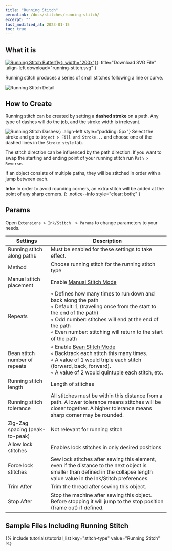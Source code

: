```yaml
---
title: "Running Stitch"
permalink: /docs/stitches/running-stitch/
excerpt: ""
last_modified_at: 2023-01-15
toc: true
---
```

## What it is

[![Running Stitch Butterfly](/assets/images/docs/running-stitch.jpg){: width="200x"}](/assets/images/docs/running-stitch.svg){: title="Download SVG File" .align-left download="running-stitch.svg" }

Running stitch produces a series of small stitches following a line or curve.

![Running Stitch Detail](/assets/images/docs/running-stitch-detail.jpg)

## How to Create

Running stitch can be created by setting a **dashed stroke** on a path. Any type of dashes will do the job, and the stroke width is irrelevant.

![Running Stitch Dashes](/assets/images/docs/running-stitch-dashes.jpg){: .align-left style="padding: 5px"}
Select the stroke and go to `Object > Fill and Stroke...` and choose one of the dashed lines in the `Stroke style` tab.

The stitch direction can be influenced by the path direction. If you want to swap the starting and ending point of your running stitch run `Path > Reverse`.

If an object consists of multiple paths, they will be stitched in order with a jump between each.

**Info:** In order to avoid rounding corners, an extra stitch will be added at the point of any sharp corners.
{: .notice--info style="clear: both;" }

## Params

Open `Extensions > Ink/Stitch  > Params` to change parameters to your needs.

Settings|Description
---|---
Running stitch along paths    |Must be enabled for these settings to take effect.
Method                        |Choose running stitch for the running stitch type
Manual stitch placement       |Enable [Manual Stitch Mode](/docs/stitches/manual-stitch/)
Repeats                       |◦ Defines how many times to run down and back along the path<br />◦ Default: 1 (traveling once from the start to the end of the path)<br />◦ Odd number: stitches will end at the end of the path<br />◦ Even number: stitching will return to the start of the path
Bean stitch number of repeats |◦ Enable [Bean Stitch Mode](/docs/stitches/bean-stitch/)<br />◦ Backtrack each stitch this many times.<br />◦ A value of 1 would triple each stitch (forward, back, forward).<br />◦ A value of 2 would quintuple each stitch, etc.
Running stitch length         |Length of stitches
Running stitch tolerance      |All stitches must be within this distance from a path. A lower tolerance means stitches will be closer together. A higher tolerance means sharp corner may be rounded.
Zig-Zag spacing (peak-to-peak)|Not relevant for running stitch
Allow lock stitches           |Enables lock stitches in only desired positions
Force lock stitches           |Sew lock stitches after sewing this element, even if the distance to the next object is smaller than defined in the collapse length value value in the Ink/Stitch preferences.
Trim After                    |Trim the thread after sewing this object.
Stop After                    |Stop the machine after sewing this object. Before stopping it will jump to the stop position (frame out) if defined.

## Sample Files Including Running Stitch

{% include tutorials/tutorial_list key="stitch-type" value="Running Stitch" %}
